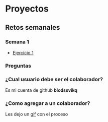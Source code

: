 # Proyectos

## Retos semanales

### Semana 1

- [Ejercicio 1](/retos_semanales/semana1/ejercicio1/README.md)

### Preguntas

### ¿Cual usuario debe ser el colaborador?

Es mi cuenta de github **blodssvikq**

### ¿Como agregar a un colaborador?

Les dejo un [gif](/media/collaborator.gif) con el proceso

